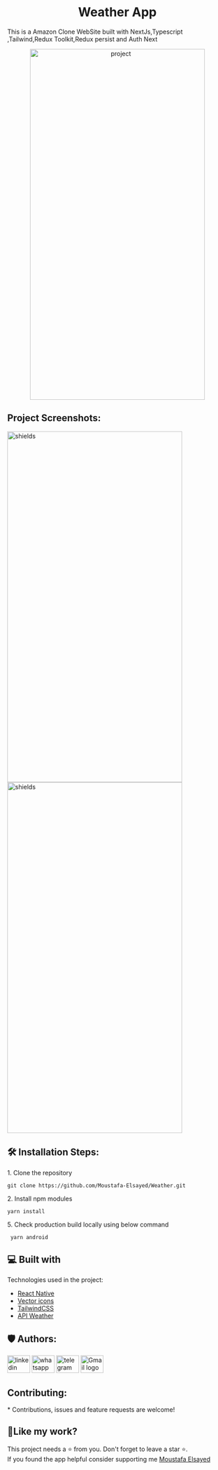 <h1 align="center">Weather App</h1>
<P>This is a Amazon Clone  WebSite built with NextJs,Typescript ,Tailwind,Redux Toolkit,Redux persist and Auth Next</P>
<p align="center"><img src="https://i.ibb.co/gzYTtxz/weather.png" width="400" height="800&quot;/" alt="project"></p>


<h2>Project Screenshots:</h2>

<img src="https://i.ibb.co/cFcFwsb/Screenshot-1708608616.png" alt="shields" width="400" height="800&quot;/"> <img src="https://i.ibb.co/T1Y9dPk/Screenshot-1708610067.png" alt="shields" width="400" height="800&quot;/">




<h2>🛠️ Installation Steps:</h2>

<p>1. Clone the repository</p>

```
git clone https://github.com/Moustafa-Elsayed/Weather.git
```

<p>2. Install npm modules</p>

```
yarn install
```


<p>5. Check production build locally using below command</p>

```
 yarn android 
```

  
  
<h2>💻 Built with</h2>

Technologies used in the project:

*  [React Native](https://nextjs.org/)
*  [Vector icons](https://react.dev/learn) 
*  [TailwindCSS](https://tailwindcss.com/)  
*  [API Weather](https://mui.com/material-ui/getting-started/) 






<h2>🛡️ Authors:</h2>
<div align="left">
  <a href="https://www.linkedin.com/in/mostafa-hashem-1b43822b9/"><img src="https://raw.githubusercontent.com/maurodesouza/profile-readme-generator/master/src/assets/icons/social/linkedin/default.svg" width="52" height="40" alt="linkedin logo" /></a>
 <a href="https://wa.me/201002602130"><img src="https://raw.githubusercontent.com/maurodesouza/profile-readme-generator/master/src/assets/icons/social/whatsapp/default.svg" width="52" height="40" alt="whatsapp logo" /></a>
  <a href="https://t.me/01002602130"><img src="https://raw.githubusercontent.com/maurodesouza/profile-readme-generator/master/src/assets/icons/social/telegram/default.svg" width="52" height="40" alt="telegram logo" /></a>
  <a href="mailto:moelsayed949@gmail.com"><img src="https://raw.githubusercontent.com/maurodesouza/profile-readme-generator/master/src/assets/icons/social/gmail/default.svg" width="52" height="40" alt="Gmail logo" /></a>

</div>

<h2> Contributing:</h2>
* Contributions, issues and feature requests are welcome!


<h2>💖Like my work?</h2>

This project needs a ⭐️ from you. Don't forget to leave a star ⭐️.   
If you found the app helpful consider supporting me 
[Moustafa Elsayed](https://github.com/Moustafa-Elsayed)
